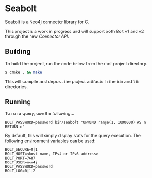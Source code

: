# Seabolt

Seabolt is a Neo4j connector library for C.

This project is a work in progress and will support both Bolt v1 and v2 through the new _Connector API_.


## Building

To build the project, run the code below from the root project directory.
```bash
$ cmake . && make
```

This will compile and deposit the project artifacts in the `bin` and `lib` directories.


## Running

To run a query, use the following...
```
BOLT_PASSWORD=password bin/seabolt "UNWIND range(1, 1000000) AS n RETURN n"
```

By default, this will simply display stats for the query execution.
The following environment variables can be used:
```
BOLT_SECURE=0|1
BOLT_HOST=<host name, IPv4 or IPv6 address>
BOLT_PORT=7687
BOLT_USER=neo4j
BOLT_PASSWORD=password
BOLT_LOG=0|1|2
```
